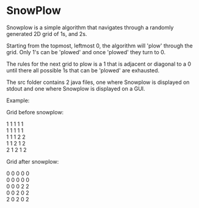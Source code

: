 # SnowPlow

Snowplow is a simple algorithm that navigates through a randomly generated 2D grid of 1s, and 2s. 

Starting from the topmost, leftmost 0, the algorithm will 'plow' through the grid. Only 1's can be 'plowed' and once 'plowed' they turn to 0.

The rules for the next grid to plow is a 1 that is adjacent or diagonal to a 0 until there all possible 1s that can be 'plowed' are exhausted.

The src folder contains 2 java files, one where Snowplow is displayed on stdout and one where Snowplow is displayed on a GUI. 

Example:

Grid before snowplow:

1 1 1 1 1 <br />
1 1 1 1 1 <br />
1 1 1 2 2 <br />
1 1 2 1 2 <br />
2 1 2 1 2 <br />

Grid after snowplow:

0 0 0 0 0 <br />
0 0 0 0 0 <br />
0 0 0 2 2 <br />
0 0 2 0 2 <br />
2 0 2 0 2 <br />

